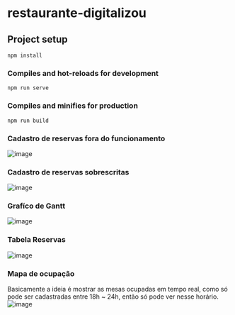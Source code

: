 # restaurante-digitalizou

## Project setup
```
npm install
```

### Compiles and hot-reloads for development
```
npm run serve
```

### Compiles and minifies for production
```
npm run build
```

### Cadastro de reservas fora do funcionamento
![image](https://github.com/matheusstyt/restaurante-digitalizou/assets/96219444/972e1094-e39e-4a73-975a-48c9b24d6e76)

### Cadastro de reservas sobrescritas
![image](https://github.com/matheusstyt/restaurante-digitalizou/assets/96219444/4878c2d5-ace6-4256-9a6c-16a65fdfc4f9)

### Grafíco de Gantt
![image](https://github.com/matheusstyt/restaurante-digitalizou/assets/96219444/bba6b85f-fcbb-4bc2-aacb-6763f3cf10cb)

### Tabela Reservas
![image](https://github.com/matheusstyt/restaurante-digitalizou/assets/96219444/b6269842-f6e4-4d45-84fb-2704d41b99b2)
### Mapa de ocupação 
Basicamente a ideia é mostrar as mesas ocupadas em tempo real, como só pode ser cadastradas entre 18h ~ 24h, então só pode ver nesse horário.
![image](https://github.com/matheusstyt/restaurante-digitalizou/assets/96219444/d1835ad5-664e-49d7-8f8b-ad3848c66804)

